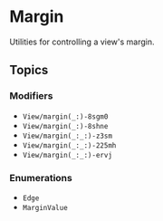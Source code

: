 # Margin

Utilities for controlling a view's margin.

## Topics

### Modifiers

- ``View/margin(_:)-8sgm0``
- ``View/margin(_:)-8shne``
- ``View/margin(_:_:)-z3sm``
- ``View/margin(_:_:)-225mh``
- ``View/margin(_:_:)-ervj``

### Enumerations

- ``Edge``
- ``MarginValue``
